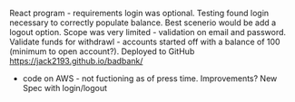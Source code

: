 React program - requirements login was optional. Testing found login necessary to correctly populate balance. Best scenerio would be add a logout option. Scope was very limited - validation on email and password. Validate funds for withdrawl - accounts started off with a balance of 100 (minimum to open account?). Deployed to GitHub
https://jack2193.github.io/badbank/

- code on AWS - not fuctioning as of press time.
  Improvements? New Spec with login/logout

